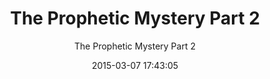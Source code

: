 ---
post: true
layout: post
lang: en
categories:
    - es
date:   2015-03-07 17:43:05
title:  "The Prophetic Mystery Part 2"
subtitle: "The Prophetic Mystery Part 2"
summary: "Most Christians want more of God's power in their lives  but never do the one specific thing the Bible says will bring it. Hear what the bible has to say about one of the most neglected ways to fast track our relationship with the Lord."
audio: <iframe width="100%" height="166" scrolling="no" frameborder="no" src="https://w.soundcloud.com/player/?url=https%3A//api.soundcloud.com/tracks/195260771&amp;color=ff5500&amp;auto_play=false&amp;hide_related=false&amp;show_comments=true&amp;show_user=true&amp;show_reposts=false"></iframe>
duration: 53:21
length: 78518856
link: https://s3-us-west-2.amazonaws.com/ironradioshow/Prophetic+Mystery+Part+2+(English).mp3
keywords: "satan anti-Christ church portuguese mystery prophetic prophecy end  times israel jerusalem Jesus isaiah radio sara brazil saturday do something diferent fast fasting power God Lord programa ferro iron radio show"
keywords-pt: "satan anti-Christ church portuguese mystery prophetic prophecy end  times israel jerusalem Jesus isaiah radio sara brazil saturday do something diferent fast fasting power God Lord programa ferro iron radio show "
---